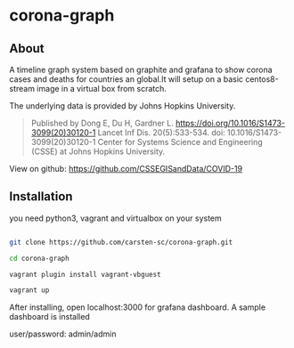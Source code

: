# corona-graph

## About

A timeline graph system based on graphite and grafana to show corona cases and deaths for countries an global.It will setup on a basic centos8-stream image in a virtual box from scratch.

The underlying data is provided by Johns Hopkins University.

> Published by Dong E, Du H, Gardner L. <https://doi.org/10.1016/S1473-3099(20)30120-1> Lancet Inf Dis. 20(5):533-534. doi: 10.1016/S1473-3099(20)30120-1 Center for Systems Science and Engineering (CSSE) at Johns Hopkins University.

View on github: <https://github.com/CSSEGISandData/COVID-19>

## Installation

you need python3, vagrant and virtualbox on your system

``` bash

git clone https://github.com/carsten-sc/corona-graph.git

cd corona-graph

vagrant plugin install vagrant-vbguest

vagrant up

```

After installing, open localhost:3000 for grafana dashboard. A sample dashboard is installed

user/password: admin/admin
